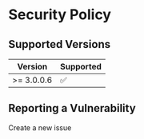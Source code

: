 # Security Policy

## Supported Versions

| Version     | Supported          |
| ----------- | ------------------ |
| >= 3.0.0.6  | :white_check_mark: |

## Reporting a Vulnerability

Create a new issue
